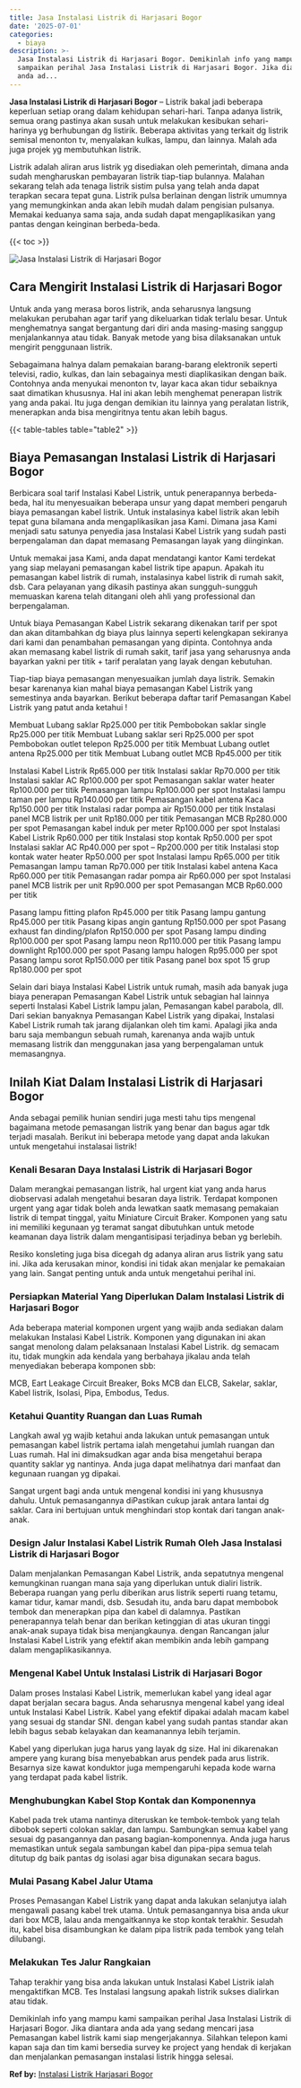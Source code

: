 ```yaml
---
title: Jasa Instalasi Listrik di Harjasari Bogor
date: '2025-07-01'
categories:
  - biaya
description: >-
  Jasa Instalasi Listrik di Harjasari Bogor. Demikinlah info yang mampu kami
  sampaikan perihal Jasa Instalasi Listrik di Harjasari Bogor. Jika diantara
  anda ad...
---
```


**Jasa Instalasi Listrik di Harjasari Bogor** – Listrik bakal jadi beberapa keperluan setiap orang dalam kehidupan sehari-hari. Tanpa adanya listrik, semua orang pastinya akan susah untuk melakukan kesibukan sehari-harinya yg berhubungan dg listirik. Beberapa aktivitas yang terkait dg listrik semisal menonton tv, menyalakan kulkas, lampu, dan lainnya. Malah ada juga projek yg membutuhkan listrik.

Listrik adalah aliran arus listrik yg disediakan oleh pemerintah, dimana anda sudah mengharuskan pembayaran listrik tiap-tiap bulannya. Malahan sekarang telah ada tenaga listrik sistim pulsa yang telah anda dapat terapkan secara tepat guna. Listrik pulsa berlainan dengan listrik umumnya yang memungkinkan anda akan lebih mudah dalam pengisian pulsanya. Memakai keduanya sama saja, anda sudah dapat mengaplikasikan yang pantas dengan keinginan berbeda-beda.

{{< toc >}}

![Jasa Instalasi Listrik di Harjasari Bogor](/images/instalasi-listrik-murah03.png)

## Cara Mengirit Instalasi Listrik di Harjasari Bogor

Untuk anda yang merasa boros listrik, anda seharusnya langsung melakukan perubahan agar tarif yang dikeluarkan tidak terlalu besar. Untuk menghematnya sangat bergantung dari diri anda masing-masing sanggup menjalankannya atau tidak. Banyak metode yang bisa dilaksanakan untuk mengirit penggunaan listrik.

Sebagaimana halnya dalam pemakaian barang-barang elektronik seperti televisi, radio, kulkas, dan lain sebagainya mesti diaplikasikan dengan baik. Contohnya anda menyukai menonton tv, layar kaca akan tidur sebaiknya saat dimatikan khususnya. Hal ini akan lebih menghemat penerapan listrik yang anda pakai. Itu juga dengan demikian itu lainnya yang peralatan listrik, menerapkan anda bisa mengiritnya tentu akan lebih bagus.

{{< table-tables table="table2" >}}

## Biaya Pemasangan Instalasi Listrik di Harjasari Bogor

Berbicara soal tarif Instalasi Kabel Listrik, untuk penerapannya berbeda-beda, hal itu menyesuaikan beberapa unsur yang dapat memberi pengaruh biaya pemasangan kabel listrik. Untuk instalasinya kabel listrik akan lebih tepat guna bilamana anda mengaplikasikan jasa Kami. Dimana jasa Kami menjadi satu satunya penyedia jasa Instalasi Kabel Listrik yang sudah pasti berpengalaman dan dapat memasang Pemasangan layak yang diinginkan.

Untuk memakai jasa Kami, anda dapat mendatangi kantor Kami terdekat yang siap melayani pemasangan kabel listrik tipe apapun. Apakah itu pemasangan kabel listrik di rumah, instalasinya kabel listrik di rumah sakit, dsb. Cara pelayanan yang dikasih pastinya akan sungguh-sungguh memuaskan karena telah ditangani oleh ahli yang professional dan berpengalaman.

Untuk biaya Pemasangan Kabel Listrik sekarang dikenakan tarif per spot dan akan ditambahkan dg biaya plus lainnya seperti kelengkapan sekiranya dari kami dan penambahan pemasangan yang dipinta. Contohnya anda akan memasang kabel listrik di rumah sakit, tarif jasa yang seharusnya anda bayarkan yakni per titik + tarif peralatan yang layak dengan kebutuhan.

Tiap-tiap biaya pemasangan menyesuaikan jumlah daya listrik. Semakin besar karenanya kian mahal biaya pemasangan Kabel Listrik yang semestinya anda bayarkan. Berikut beberapa daftar tarif Pemasangan Kabel Listrik yang patut anda ketahui !

Membuat Lubang saklar Rp25.000 per titik Pembobokan saklar single Rp25.000 per titik Membuat Lubang saklar seri Rp25.000 per spot Pembobokan outlet telepon Rp25.000 per titik Membuat Lubang outlet antena Rp25.000 per titik Membuat Lubang outlet MCB Rp45.000 per titik

Instalasi Kabel Listrik Rp65.000 per titik Instalasi saklar Rp70.000 per titik Instalasi saklar AC Rp100.000 per spot Pemasangan saklar water heater Rp100.000 per titik Pemasangan lampu Rp100.000 per spot Instalasi lampu taman per lampu Rp140.000 per titik Pemasangan kabel antena Kaca Rp150.000 per titik Instalasi radar pompa air Rp150.000 per titik Instalasi panel MCB listrik per unit Rp180.000 per titik Pemasangan MCB Rp280.000 per spot Pemasangan kabel induk per meter Rp100.000 per spot Instalasi Kabel Listrik Rp60.000 per titik Instalasi stop kontak Rp50.000 per spot Instalasi saklar AC Rp40.000 per spot – Rp200.000 per titik Instalasi stop kontak water heater Rp50.000 per spot Instalasi lampu Rp65.000 per titik Pemasangan lampu taman Rp70.000 per titik Instalasi kabel antena Kaca Rp60.000 per titik Pemasangan radar pompa air Rp60.000 per spot Instalasi panel MCB listrik per unit Rp90.000 per spot Pemasangan MCB Rp60.000 per titik

Pasang lampu fitting plafon Rp45.000 per titik Pasang lampu gantung Rp45.000 per titik Pasang kipas angin gantung Rp150.000 per spot Pasang exhaust fan dinding/plafon Rp150.000 per spot Pasang lampu dinding Rp100.000 per spot Pasang lampu neon Rp110.000 per titik Pasang lampu downlight Rp100.000 per spot Pasang lampu halogen Rp95.000 per spot Pasang lampu sorot Rp150.000 per titik Pasang panel box spot 15 grup Rp180.000 per spot

Selain dari biaya Instalasi Kabel Listrik untuk rumah, masih ada banyak juga biaya penerapan Pemasangan Kabel Listrik untuk sebagian hal lainnya seperti Instalasi Kabel Listrik lampu jalan, Pemasangan kabel parabola, dll. Dari sekian banyaknya Pemasangan Kabel Listrik yang dipakai, Instalasi Kabel Listrik rumah tak jarang dijalankan oleh tim kami. Apalagi jika anda baru saja membangun sebuah rumah, karenanya anda wajib untuk memasang listrik dan menggunakan jasa yang berpengalaman untuk memasangnya.

## Inilah Kiat Dalam Instalasi Listrik di Harjasari Bogor


Anda sebagai pemilik hunian sendiri juga mesti tahu tips mengenal bagaimana metode pemasangan listrik yang benar dan bagus agar tdk terjadi masalah. Berikut ini beberapa metode yang dapat anda lakukan untuk mengetahui instalasai listrik!

### Kenali Besaran Daya Instalasi Listrik di Harjasari Bogor

Dalam merangkai pemasangan listrik, hal urgent kiat yang anda harus diobservasi adalah mengetahui besaran daya listrik. Terdapat komponen urgent yang agar tidak boleh anda lewatkan saatk memasang pemakaian listrik di tempat tinggal, yaitu Miniature Circuit Braker. Komponen yang satu ini memiliki kegunaan yg teramat sangat dibutuhkan untuk metode keamanan daya listrik dalam mengantisipasi terjadinya beban yg berlebih.

Resiko konsleting juga bisa dicegah dg adanya aliran arus listrik yang satu ini. Jika ada kerusakan minor, kondisi ini tidak akan menjalar ke pemakaian yang lain. Sangat penting untuk anda untuk mengetahui perihal ini.

### Persiapkan Material Yang Diperlukan Dalam Instalasi Listrik di Harjasari Bogor

Ada beberapa material komponen urgent yang wajib anda sediakan dalam melakukan Instalasi Kabel Listrik. Komponen yang digunakan ini akan sangat menolong dalam pelaksanaan Instalasi Kabel Listrik. dg semacam itu, tidak mungkin ada kendala yang berbahaya jikalau anda telah menyediakan beberapa komponen sbb:

MCB, Eart Leakage Circuit Breaker, Boks MCB dan ELCB, Sakelar, saklar, Kabel listrik, Isolasi, Pipa, Embodus, Tedus.

### Ketahui Quantity Ruangan dan Luas Rumah

Langkah awal yg wajib ketahui anda lakukan untuk pemasangan untuk pemasangan kabel listrik pertama ialah mengetahui jumlah ruangan dan Luas rumah. Hal ini dimaksudkan agar anda bisa mengetahui berapa quantity saklar yg nantinya. Anda juga dapat melihatnya dari manfaat dan kegunaan ruangan yg dipakai.

Sangat urgent bagi anda untuk mengenal kondisi ini yang khususnya dahulu. Untuk pemasangannya diPastikan cukup jarak antara lantai dg saklar. Cara ini bertujuan untuk menghindari stop kontak dari tangan anak-anak.

### Design Jalur Instalasi Kabel Listrik Rumah Oleh Jasa Instalasi Listrik di Harjasari Bogor

Dalam menjalankan Pemasangan Kabel Listrik, anda sepatutnya mengenal kemungkinan ruangan mana saja yang diperlukan untuk dialiri listrik. Beberapa ruangan yang perlu diberikan arus listrik seperti ruang tetamu, kamar tidur, kamar mandi, dsb. Sesudah itu, anda baru dapat membobok tembok dan menerapkan pipa dan kabel di dalamnya. Pastikan penerapannya telah benar dan berikan ketinggian di atas ukuran tinggi anak-anak supaya tidak bisa menjangkaunya. dengan Rancangan jalur Instalasi Kabel Listrik yang efektif akan membikin anda lebih gampang dalam mengaplikasikannya.

### Mengenal Kabel Untuk Instalasi Listrik di Harjasari Bogor

Dalam proses Instalasi Kabel Listrik, memerlukan kabel yang ideal agar dapat berjalan secara bagus. Anda seharusnya mengenal kabel yang ideal untuk Instalasi Kabel Listrik. Kabel yang efektif dipakai adalah macam kabel yang sesuai dg standar SNI. dengan kabel yang sudah pantas standar akan lebih bagus sebab kelayakan dan keamanannya lebih terjamin.

Kabel yang diperlukan juga harus yang layak dg size. Hal ini dikarenakan ampere yang kurang bisa menyebabkan arus pendek pada arus listrik. Besarnya size kawat konduktor juga mempengaruhi kepada kode warna yang terdapat pada kabel listrik.

### Menghubungkan Kabel Stop Kontak dan Komponennya

Kabel pada trek utama nantinya diteruskan ke tembok-tembok yang telah dibobok seperti colokan saklar, dan lampu. Sambungkan semua kabel yang sesuai dg pasangannya dan pasang bagian-komponennya. Anda juga harus memastikan untuk segala sambungan kabel dan pipa-pipa semua telah ditutup dg baik pantas dg isolasi agar bisa digunakan secara bagus.

### Mulai Pasang Kabel Jalur Utama

Proses Pemasangan Kabel Listrik yang dapat anda lakukan selanjutya ialah mengawali pasang kabel trek utama. Untuk pemasangannya bisa anda ukur dari box MCB, lalau anda mengaitkannya ke stop kontak terakhir. Sesudah itu, kabel bisa disambungkan ke dalam pipa listrik pada tembok yang telah dilubangi.

### Melakukan Tes Jalur Rangkaian

Tahap terakhir yang bisa anda lakukan untuk Instalasi Kabel Listrik ialah mengaktifkan MCB. Tes Instalasi langsung apakah listrik sukses dialirkan atau tidak.

Demikinlah info yang mampu kami sampaikan perihal Jasa Instalasi Listrik di Harjasari Bogor. Jika diantara anda ada yang sedang mencari jasa Pemasangan kabel listrik kami siap mengerjakannya. Silahkan telepon kami kapan saja dan tim kami bersedia survey ke project yang hendak di kerjakan dan menjalankan pemasangan instalasi listrik hingga selesai.

**Ref by:** [Instalasi Listrik Harjasari Bogor](https://id.wikipedia.org/wiki/Instalasi)

